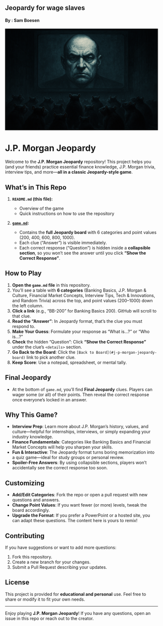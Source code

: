 ## Jeopardy for wage slaves
#### By : Sam Boesen
![Dystopian Rat Race](/20250328_1330_Rats%20in%20Dystopia_simple_compose_01jqf75ez1fdtahej1q5y6cazp.png)

# J.P. Morgan Jeopardy

Welcome to the **J.P. Morgan Jeopardy** repository! This project helps you (and your friends) practice essential finance knowledge, J.P. Morgan trivia, interview tips, and more—**all in a classic Jeopardy-style game**.

## What’s in This Repo

1. **`README.md` (this file):**  
   - Overview of the game  
   - Quick instructions on how to use the repository

2. **[`game.md`](./game.md):**  
   - Contains the **full Jeopardy board** with 6 categories and point values (200, 400, 600, 800, 1000).  
   - Each clue (“Answer”) is visible immediately.  
   - Each correct response (“Question”) is hidden inside a **collapsible section**, so you won’t see the answer until you click **“Show the Correct Response”**.

## How to Play

1. **Open the `game.md` file** in this repository.  
2. You’ll see a table with **6 categories** (Banking Basics, J.P. Morgan & Culture, Financial Market Concepts, Interview Tips, Tech & Innovations, and Random Trivia) across the top, and point values (200–1000) down the left column.  
3. **Click a link** (e.g., “BB-200” for Banking Basics 200). GitHub will scroll to that clue.  
4. **Read the “Answer”**: In Jeopardy format, that’s the clue you must respond to.  
5. **Make Your Guess**: Formulate your response as “What is…?” or “Who is…?”  
6. **Check** the hidden “Question”: Click **“Show the Correct Response”** under the clue’s `<details>` section.  
7. **Go Back to the Board**: Click the `[Back to Board](#j-p-morgan-jeopardy-board)` link to pick another clue.  
8. **Keep Score**: Use a notepad, spreadsheet, or mental tally.

## Final Jeopardy

- At the bottom of `game.md`, you’ll find **Final Jeopardy** clues. Players can wager some (or all) of their points. Then reveal the correct response once everyone’s locked in an answer.

## Why This Game?

- **Interview Prep**: Learn more about J.P. Morgan’s history, values, and culture—helpful for internships, interviews, or simply expanding your industry knowledge.  
- **Finance Fundamentals**: Categories like Banking Basics and Financial Market Concepts will help you sharpen your skills.  
- **Fun & Interactive**: The Jeopardy format turns boring memorization into a quiz game—ideal for study groups or personal review.  
- **Spoiler-Free Answers**: By using collapsible sections, players won’t accidentally see the correct response too soon.

## Customizing

- **Add/Edit Categories**: Fork the repo or open a pull request with new questions and answers.  
- **Change Point Values**: If you want fewer (or more) levels, tweak the board accordingly.  
- **Upgrade the Format**: If you prefer a PowerPoint or a hosted site, you can adapt these questions. The content here is yours to remix!

## Contributing

If you have suggestions or want to add more questions:
1. Fork this repository.  
2. Create a new branch for your changes.  
3. Submit a Pull Request describing your updates.

## License

This project is provided for **educational and personal** use. Feel free to share or modify it to fit your own needs.

---

Enjoy playing **J.P. Morgan Jeopardy**! If you have any questions, open an issue in this repo or reach out to the creator.
